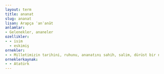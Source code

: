 ```yaml
---
layout: term
title: ananat
slug: ananat
lisan: Arapça ʿanʿanāt
anlamlar:
- Gelenekler, ananeler
ozellikler:
- - isim
  - eskimiş
ornekler:
- - Milletimizin tarihini, ruhunu, ananatını sahih, salim, dürüst bir nazarla görmeliyiz.
orneklerkaynak:
- - Atatürk
---
```


